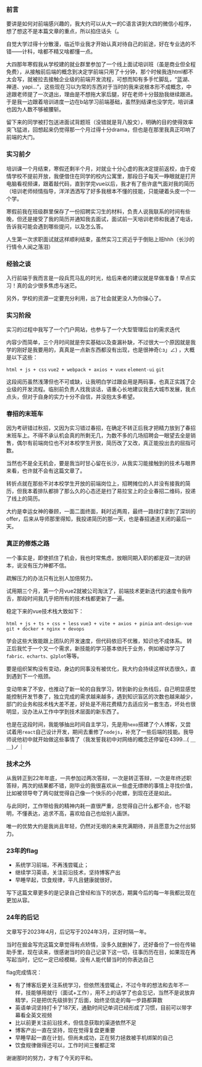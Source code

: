 ### 前言

要讲是如何对前端感兴趣的，我大约可以从大一的C语言讲到大四的微信小程序，想了想这不是本篇文章的重点，所以掐住话头（。

自觉大学过得十分散漫，临近毕业我才开始认真对待自己的前途，好在专业选的不错——计科，啥都不精又啥都懂一点。

大四那年寒假我从学校建的就业群里参加了一个线上面试培训班（虽是商业但全程免费），从接触前后端的概念到决定学前端只用了十分钟，那个时候我连html都不太会写，就被拉去接触企业级的前端开发流程，可想而知有多手忙脚乱，“蓝湖、禅道、yapi...”，这些现在习以为常的东西对于当时的我来说根本形不成概念，中途跟老师提了一次退出，理由是不想拖大家后腿，好在老师十分鼓励我继续跟进。于是我一边跟着培训进度一边在b站学习前端基础，虽然到结课也没学完，培训课也因为人数不够被腰斩。

留下来的同学被打包送进面试背题班（没错就是背八股文），明确的目的使得效率突飞猛进，回想起来仍觉得那一个月过得十分drama，但也是在那里我真正叩响了前端的大门。

### 实习前夕

培训课一个月结束，寒假还剩半个月，对就业十分心虚的我决定提前返校，由于疫情学校不提前开放，我便借住在同学的校内公寓里，那段日子每天一睁眼就是打开电脑看视频课，跟着敲代码，直到学完vue以后，我才有了些许底气面对我的简历（培训老师倾情指导，洋洋洒洒写了好多我根本不懂的技能，只能硬着头皮一个一个学。

寒假前我在班级群里保存了一份招聘实习生的材料，负责人说我联系的时间有些晚，但还是接受了我的简历并通知我去面试，面试前一天培训老师和我通了电话，告诉我可能会遇到哪些提问，以及怎么答。

人生第一次求职面试就这样顺利结束，虽然实习工资近乎于倒贴上班hhh（长沙的行情令人闻之落泪）

### 经验之谈

入行前端于我而言是一段兵荒马乱的时光，给后来者的建议就是早做准备！早点实习！真的会少很多焦虑与迷茫。

另外，学校的资源一定要充分利用，出了社会就更没人为你操心了。

### 实习阶段

实习的过程中我写了一个门户网站，也参与了一个大型管理后台的需求迭代

内容少而简单，三个月时间就是夯实基础以及查漏补缺，不过很大一个原因就是我学的刚好是我要用的，真真是一点新东西都没有出现，也是很神奇(:з」∠) ，大概是以下这些：

`html + js + css` `vue2 + webpack + axios + vuex` `element-ui` `git`

这段阅历虽然浅薄但也不可或缺，让我明白学过跟会用是两码事，也真正实践了企业级的开发流程。临别前负责人找我谈话，语重心长地建议我去大城市发展，我点点头，但对于自身的实力十分不自信，并没抱太多希望。

### 春招的末班车

因为考研错过秋招，又因为实习错过春招，在确定不转正后我才把精力放到了春招末班车上。不得不承认机会真的所剩无几，为数不多的几场招聘会一眼望去全是销售，偶尔有前端岗位也不对本校学生开放，简历改了又改，真正能投出去的屈指可数。

当然也不是全无机会，要是我当时甘心留在长沙，从我实习能接触到的技术与眼界来看，也许就不会有这篇文章了。

转折点就在那些不对本校学生开放的前端岗位上，招聘摊位的人并没有接我的简历，但我本着排队都排了那么久的心态还是扫了易拉宝上的企业春招二维码，投递了线上的简历。

大约是幸运女神的眷顾，一面二面终面，耗时近两周，最终一路绿灯拿到了深圳的offer，后来从导师那里得知，我投递简历的那一天，也是春招通道关闭的最后一天。

### 真正的修炼之路

一个事实是，即使抓住了机会，我也时常焦虑，放眼同期入职的都是双一流的研本，说没有压力神都不信。

疏解压力的办法只有比别人加倍努力。

试用期三个月，第一个月vue2就被公司淘汰了，前端技术更新迭代的速度令我咋舌，那段时间我几乎把所有的技术栈都更新了一遍。

稳定下来的vue技术栈大致如下：

`html + js + ts + css + less` `vue3 + vite + axios + pinia` `ant-design-vue` `git + docker + nginx + devops`

学会这些大致能跟上团队的开发速度，但代码依旧不优雅，知识也不成体系。 转正后我忙于一个又一个需求，新技能的学习基本依托于业务，例如被动学习了`fabric、echarts、g2plot`等等。

要是组织架构没有变动，身边的同事没有被优化，我大约会持续这样状态很久，直到遇到下一个瓶颈。

变动带来了不安，也推动了新一轮的自我学习，转到新的业务线后，自己明显感觉能控制开发节奏了，独立完成的需求越来越多，遇到知识盲区的次数也越来越少，部门的业务和技术栈大差不差，好处是不用花费精力去适应另一套生态，坏处也很明显，没办法从工作中学到技术层面的新东西了。

也是在这段时间，我能够抽出时间自主学习，先是用`hexo`搭建了个人博客，又尝试着用`react`自己设计开发，期间去重修了`nodejs`，补充了一些后端的技能。我导师说他初中就开始做这些事情了（我发誓我初中对网络的概念还停留在4399...( ＿ ＿)ノ｜

### 技术之外

从我转正到22年年底，一共参加过两次答辩，一次是转正答辩，一次是年终述职答辩，两次的结果都不错，刚毕业的我很喜欢从一些虚无缥缈的事情上寻找价值，比如被领导夸了两句就觉得自己像一个快乐的小陀螺，到现在还是如此。

与此同时，工作带给我的精神内耗一直很严重，总觉得自己什么都不会，也不聪明，不懂表达，追求不高，喜欢给自己也给别人画饼。

唯一的优势大约是我尚且年轻，仍然对无垠的未来充满期待，并且愿意为之付出努力。

### 23年的flag

- 系统学习前端，不再浅尝辄止；
- 继续学习英语，关注前沿技术，坚持博客产出
- 早睡早起，饮食规律，平凡且健康就很好。

写下这篇文章更多的是记录自己曾经和当下的状态，期冀今后的每一年我都比现在更加从容。

### 24年的后记

文章写于2023年4月，后记写于2024年3月，正好时隔一年。

当时在掘金写完这篇文章觉得有点矫情，没多久就删掉了，还好备份了一份在传输助手里，现在读来，很感谢当时的自己记录下这一切，往事历历在目，如果现在再写起当时，记忆一定已经模糊，没有人能代替当时的你表达自己

flag完成情况：

- 有了博客后更关注系统学习，但依然浅尝辄止，不过今年的想法和去年不一样，技能够用就行（面试+工作），用不上的话学了也会忘记，当然不是说放弃精学，只是把优先级排到了后面，始终坚信走的每一步路都算数
- 英语单词坚持打卡了187天，通勤时间记单词已经形成了习惯，目前可以带字幕看全英文视频
- 比以前更关注前沿技术，但信息获取的渠道依然不足
- 博客产出一直在坚持，现在觉得复盘更重要
- 早睡早起一直在计划，但尚未成功，正在努力拯救被手机绑架的自己
- 饮食规律做得还可以，工作时间三餐都正常

谢谢那时的努力，才有了今天的平和。
